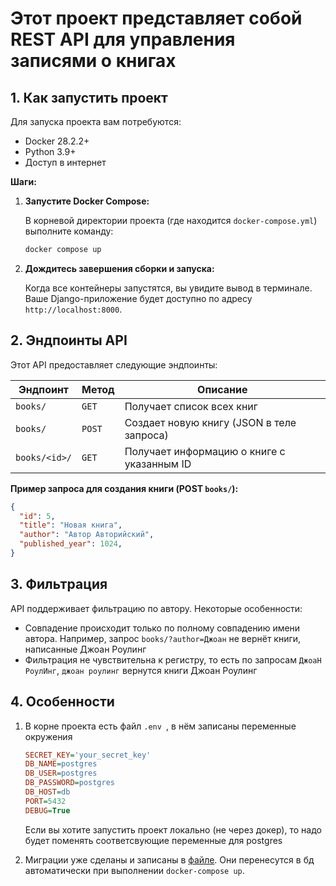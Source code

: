 
# Этот проект представляет собой REST API для управления записями о книгах

## 1. Как запустить проект

Для запуска проекта вам потребуются:

*   Docker 28.2.2+
*   Python 3.9+
*   Доступ в интернет

**Шаги:**

1.  **Запустите Docker Compose:**

    В корневой директории проекта (где находится `docker-compose.yml`) выполните команду:

    ```bash
    docker compose up
    ```

2.  **Дождитесь завершения сборки и запуска:**

    Когда все контейнеры запустятся, вы увидите вывод в терминале. Ваше Django-приложение будет доступно по адресу `http://localhost:8000`.


## 2. Эндпоинты API

Этот API предоставляет следующие эндпоинты:

| Эндпоинт                     | Метод   | Описание                                                               |
| ----------------------------- | ------- | ---------------------------------------------------------------------- |
| `books/`                  | `GET`   | Получает список всех книг                                             |
| `books/`                  | `POST`  | Создает новую книгу (JSON в теле запроса)                            |
| `books/<id>/`           | `GET`   | Получает информацию о книге с указанным ID                            |

**Пример запроса для создания книги (POST `books/`):**

```json
{
  "id": 5,
  "title": "Новая книга",
  "author": "Автор Авторийский",
  "published_year": 1024,
}
```

## 3. Фильтрация

API поддерживает фильтрацию по автору. Некоторые особенности:
* Cовпадение происходит только по полному совпадению имени автора. Например, запрос `books/?author=Джоан` не вернёт книги, написанные Джоан Роулинг
* Фильтрация не чувствительна к регистру, то есть по запросам `ДжоаН РоулИнг`, `джоан роулинг` вернутся книги Джоан Роулинг 


## 4. Особенности

1. В корне проекта есть файл `.env `, в нём записаны переменные окружения
    ```ini
    SECRET_KEY='your_secret_key'
    DB_NAME=postgres
    DB_USER=postgres
    DB_PASSWORD=postgres
    DB_HOST=db
    PORT=5432
    DEBUG=True
    ```

    Если вы хотите запустить проект локально (не через докер), то надо будет поменять соответсвующие переменные для postgres

2. Миграции уже сделаны и записаны в [файле](books_app/migrations/0001_initial.py). Они перенесутся в бд автоматически при выполнении `docker-compose up`.